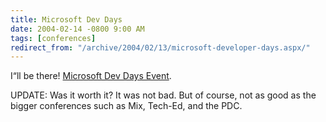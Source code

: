 ```yaml
---
title: Microsoft Dev Days
date: 2004-02-14 -0800 9:00 AM
tags: [conferences]
redirect_from: "/archive/2004/02/13/microsoft-developer-days.aspx/"
---
```


I“ll be there! [Microsoft Dev Days
Event](http://msdn.microsoft.com/events/devdays "Microsoft Dev Days Event").

UPDATE: Was it worth it? It was not bad. But of course, not as good as
the bigger conferences such as Mix, Tech-Ed, and the PDC.

